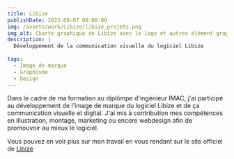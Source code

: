 ```yaml
---
title: Libize
publishDate: 2023-08-07 00:00:00
img: /assets/work/Libize/libize_projets.png
img_alt: Charte graphique de Libize avec le logo et autres élément graphique
description: |
  Développement de la communication visuelle du logiciel Libize
  
tags:
  - Image de marque
  - Graphisme
  - Design
---
```


Dans le cadre de ma formation au diplômpe d'ingénieur IMAC, j'ai participé au développement de l'image de marque du logiciel Libize et de ça communication visuelle et digital. J'ai mis à contribution mes compétences en illustration, montage, marketing ou encore webdesign afin de promouvoir au mieux le logiciel.

Vous pouvez en voir plus sur mon travail en vous rendant sur le site officiel de <a href="https://libize.com" target="_blank">Libize</a>